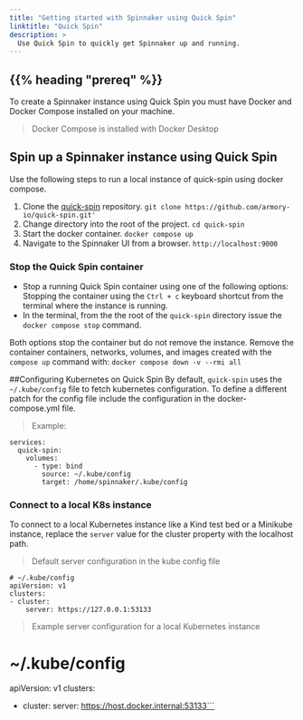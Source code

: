 ```yaml
---
title: "Getting started with Spinnaker using Quick Spin"
linktitle: "Quick Spin"
description: >
  Use Quick Spin to quickly get Spinnaker up and running.
---
```


## {{% heading "prereq" %}}

To create a Spinnaker instance using Quick Spin you must have Docker and Docker Compose installed on your machine.
> Docker Compose is installed with Docker Desktop

## Spin up a Spinnaker instance using Quick Spin
Use the following steps to run a local instance of quick-spin using docker compose.

1. Clone the [quick-spin](https://github.com/armory-io/quick-spin) repository.
   `git clone https://github.com/armory-io/quick-spin.git'`
2. Change directory into the root of the project.
   `cd quick-spin`
3. Start the docker container.
   `docker compose up`
4. Navigate to the Spinnaker UI from a browser.
   `http://localhost:9000`

### Stop the Quick Spin container
- Stop a running Quick Spin container using one of the following options:
Stopping the container using the `Ctrl + c` keyboard shortcut from the terminal where the instance is running. 
- In the terminal, from the the root of the `quick-spin` directory issue the `docker compose stop` command.

Both options stop the container but do not remove the instance. Remove the container  containers, networks, volumes, and images created with the `compose up` command with:
`docker compose down -v --rmi all`

##Configuring Kubernetes on Quick Spin
By default, `quick-spin` uses the `~/.kube/config` file to fetch kubernetes configuration. To define a different patch for the config file include the configuration in the docker-compose.yml file.

> Example:
```
services:
  quick-spin:
    volumes:
      - type: bind
        source: ~/.kube/config
        target: /home/spinnaker/.kube/config
```
### Connect to a local K8s instance
To connect to a local Kubernetes instance like a Kind test bed or a Minikube instance, replace the `server` value for the cluster property with the localhost path.

> Default server configuration in the kube config file
```
# ~/.kube/config
apiVersion: v1
clusters:
- cluster:
    server: https://127.0.0.1:53133
```

> Example server configuration for a local Kubernetes instance
# ~/.kube/config
apiVersion: v1
clusters:
- cluster:
    server: https://host.docker.internal:53133```
```






